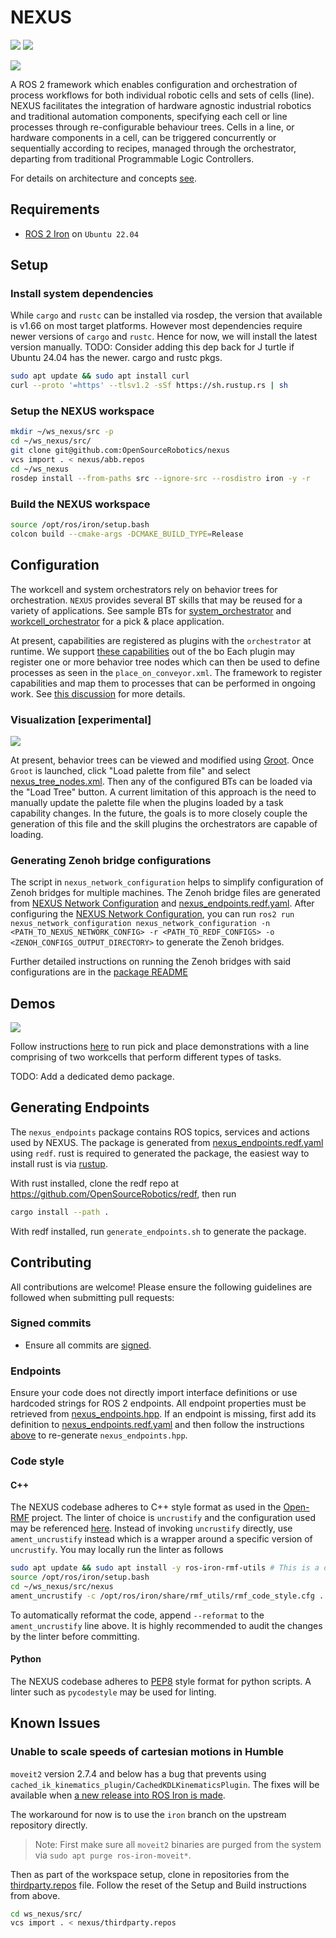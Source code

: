 # NEXUS
![](https://github.com/OpenSourceRobotics/nexus/workflows/style/badge.svg)
![](https://github.com/OpenSourceRobotics/nexus/workflows/integration_tests/badge.svg)

![](./docs/media/nexus_architecture.png)

A ROS 2 framework which enables configuration and orchestration of process workflows for both individual robotic cells and sets of cells (line). NEXUS facilitates the integration of hardware agnostic industrial robotics and traditional automation components, specifying each cell or line processes through re-configurable behaviour trees. Cells in a line, or hardware components in a cell, can be triggered concurrently or sequentially according to recipes, managed through the orchestrator, departing from traditional Programmable Logic Controllers.

For details on architecture and concepts [see](./docs/concepts.md).

## Requirements
* [ROS 2 Iron](https://docs.ros.org/en/iron/Installation/Ubuntu-Install-Debians.html) on `Ubuntu 22.04`

## Setup

### Install system dependencies
While `cargo` and `rustc` can be installed via rosdep, the version that available is
v1.66 on most target platforms. However most dependencies require newer versions of `cargo` and `rustc`.
Hence for now, we will install the latest version manually.
TODO: Consider adding this dep back for J turtle if Ubuntu 24.04 has the newer.
cargo and rustc pkgs.

```bash
sudo apt update && sudo apt install curl
curl --proto '=https' --tlsv1.2 -sSf https://sh.rustup.rs | sh
```

### Setup the NEXUS workspace

```bash
mkdir ~/ws_nexus/src -p
cd ~/ws_nexus/src/
git clone git@github.com:OpenSourceRobotics/nexus
vcs import . < nexus/abb.repos
cd ~/ws_nexus
rosdep install --from-paths src --ignore-src --rosdistro iron -y -r
```

### Build the NEXUS workspace
```bash
source /opt/ros/iron/setup.bash
colcon build --cmake-args -DCMAKE_BUILD_TYPE=Release
```

## Configuration

The workcell and system orchestrators rely on behavior trees for orchestration. `NEXUS` provides several BT skills that may be reused for a variety of applications.
See sample BTs for [system_orchestrator](nexus_integration_tests/config/system_orchestrator_bt.xml) and [workcell_orchestrator](nexus_integration_tests/config/workcell_1_bts/place_on_conveyor.xml) for a pick & place application.

At present, capabilities are registered as plugins with the `orchestrator` at runtime.
We support [these capabilities](./nexus_capabilities/src/capabilities/plugins.xml) out of the bo
Each plugin may register one or more behavior tree nodes which can then be used to define processes as seen in the `place_on_conveyor.xml`.
The framework to register capabilities and map them to processes that can be performed in ongoing work. See [this discussion](https://github.com/OpenSourceRobotics/nexus/discussions/369) for more details.

### Visualization [experimental]
![](./docs/media/bt_example.png)

At present, behavior trees can be viewed and modified using [Groot](https://github.com/BehaviorTree/Groot). Once `Groot` is launched, click "Load palette from file" and select [nexus_tree_nodes.xml](./nexus_tree_nodes.xml). Then any of the configured BTs can be loaded via the "Load Tree" button.
A current limitation of this approach is the need to manually update the palette file when the plugins loaded by a task capability changes. In the future, the goals is to more closely couple the generation of this file and the skill plugins the orchestrators are capable of loading.

### Generating Zenoh bridge configurations

The script in `nexus_network_configuration` helps to simplify configuration of Zenoh bridges for multiple machines. The Zenoh bridge files are generated from [NEXUS Network Configuration](nexus_integration_tests/config/zenoh/nexus_network_config.yaml) and [nexus_endpoints.redf.yaml](./nexus_endpoints.redf.yaml). After configuring the [NEXUS Network Configuration](nexus_integration_tests/config/zenoh/nexus_network_config.yaml), you can run `ros2 run nexus_network_configuration nexus_network_configuration -n <PATH_TO_NEXUS_NETWORK_CONFIG> -r <PATH_TO_REDF_CONFIGS> -o <ZENOH_CONFIGS_OUTPUT_DIRECTORY>` to generate the Zenoh bridges.

Further detailed instructions on running the Zenoh bridges with said configurations are in the [package README](nexus_network_configuration/README.md)

## Demos

![](./docs/media/nexus_demo.png)

Follow instructions [here](nexus_integration_tests/README.md) to run pick and place demonstrations with a line comprising of two workcells that perform different types of tasks.

TODO: Add a dedicated demo package.


## Generating Endpoints

The `nexus_endpoints` package contains ROS topics, services and actions used by NEXUS. The package is generated from [nexus_endpoints.redf.yaml](./nexus_endpoints.redf.yaml) using `redf`. rust is required to generated the package, the easiest way to install rust is via [rustup](https://rustup.rs/).

With rust installed, clone the redf repo at https://github.com/OpenSourceRobotics/redf, then run
```bash
cargo install --path .
```

With redf installed, run `generate_endpoints.sh` to generate the package.

## Contributing
All contributions are welcome! Please ensure the following guidelines are followed when submitting pull requests:

### Signed commits
* Ensure all commits are [signed](https://docs.github.com/en/authentication/managing-commit-signature-verification/signing-commits).

### Endpoints
Ensure your code does not directly import interface definitions or use hardcoded strings for ROS 2 endpoints.
All endpoint properties must be retrieved from [nexus_endpoints.hpp](nexus_endpoints/nexus_endpoints.hpp).
If an endpoint is missing, first add its definition to [nexus_endpoints.redf.yaml](./nexus_endpoints.redf.yaml) and then follow the instructions [above](#generating-endpoints) to re-generate `nexus_endpoints.hpp`.

### Code style
#### C++
The NEXUS codebase adheres to C++ style format as used in the [Open-RMF](https://github.com/open-rmf/rmf) project.
The linter of choice is `uncrustify` and the configuration used may be referenced [here](https://github.com/open-rmf/rmf_utils/blob/main/rmf_utils/test/format/rmf_code_style.cfg).
Instead of invoking `uncrustify` directly, use `ament_uncrustify` instead which is a wrapper around a specific version of `uncrustify`.
You may locally run the linter as follows
```bash
sudo apt update && sudo apt install -y ros-iron-rmf-utils # This is a one-time step
source /opt/ros/iron/setup.bash
cd ~/ws_nexus/src/nexus
ament_uncrustify -c /opt/ros/iron/share/rmf_utils/rmf_code_style.cfg . --language C++ --exclude nexus_endpoints/nexus_endpoints.hpp
```
To automatically reformat the code, append `--reformat` to the `ament_uncrustify` line above.
It is highly recommended to audit the changes by the linter before committing.

#### Python
The NEXUS codebase adheres to [PEP8](https://peps.python.org/pep-0008/) style format for python scripts.
A linter such as `pycodestyle` may be used for linting.

## Known Issues

### Unable to scale speeds of cartesian motions in Humble
`moveit2` version 2.7.4 and below has a bug that prevents using `cached_ik_kinematics_plugin/CachedKDLKinematicsPlugin`.
The fixes will be available when [a new release into ROS Iron is made](https://github.com/ros-planning/moveit2/issues/2327).

The workaround for now is to use the `iron` branch on the upstream repository directly.

>Note: First make sure all `moveit2` binaries are purged from the system via `sudo apt purge ros-iron-moveit*`.

Then as part of the workspace setup, clone in repositories from the [thirdparty.repos](./thirdparty.repos) file.
Follow the reset of the Setup and Build instructions from above.

```bash
cd ws_nexus/src/
vcs import . < nexus/thirdparty.repos
```
